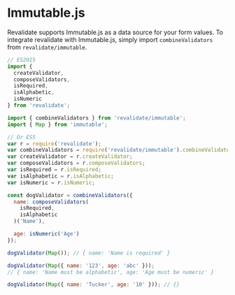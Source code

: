 # Immutable.js

Revalidate supports Immutable.js as a data source for your form values. To
integrate revalidate with Immutable.js, simply import `combineValidators` from
`revalidate/immutable`.

```js
// ES2015
import {
  createValidator,
  composeValidators,
  isRequired,
  isAlphabetic,
  isNumeric
} from 'revalidate';

import { combineValidators } from 'revalidate/immutable';
import { Map } from 'immutable';

// Or ES5
var r = require('revalidate');
var combineValidators = require('revalidate/immutable').combineValidators;
var createValidator = r.createValidator;
var composeValidators = r.composeValidators;
var isRequired = r.isRequired;
var isAlphabetic = r.isAlphabetic;
var isNumeric = r.isNumeric;

const dogValidator = combineValidators({
  name: composeValidators(
    isRequired,
    isAlphabetic
  )('Name'),

  age: isNumeric('Age')
});

dogValidator(Map()); // { name: 'Name is required' }

dogValidator(Map({ name: '123', age: 'abc' }));
// { name: 'Name must be alphabetic', age: 'Age must be numeric' }

dogValidator(Map({ name: 'Tucker', age: '10' })); // {}
```
